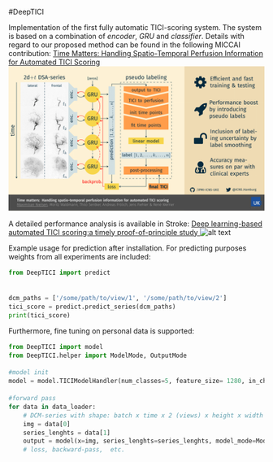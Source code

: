 #DeepTICI

Implementation of the first fully automatic TICI-scoring system. The system is based on a combination of *encoder*, *GRU*
and *classifier*. Details with regard to our proposed method can be found in the following MICCAI contribution:
[Time Matters: Handling Spatio-Temporal Perfusion Information for Automated TICI Scoring](https://doi.org/10.1007/978-3-030-59725-2_9)
![alt text](images/Method.png "Method overview")

A detailed performance analysis is available in Stroke:
[Deep learning-based automated TICI scoring:a timely proof-of-principle study ](working_doi)
![alt text](images/Results.jpg "Results overview")

Example usage for prediction after installation. For predicting purposes weights from all experiments are included:

```python
from DeepTICI import predict


dcm_paths = ['/some/path/to/view/1', '/some/path/to/view/2']
tici_score = predict.predict_series(dcm_paths)
print(tici_score)
```

Furthermore, fine tuning on personal data is supported:

```python
from DeepTICI import model
from DeepTICI.helper import ModelMode, OutputMode

#model init
model = model.TICIModelHandler(num_classes=5, feature_size= 1280, in_channels=3)

#forward pass
for data in data_loader:
    # DCM-series with shape: batch x time x 2 (views) x height x width
    img = data[0]
    series_lenghts = data[1]
    output = model(x=img, series_lenghts=series_lenghts, model_mode=ModelMode.train, output_mode=OutputMode.last_frame)
    # loss, backward-pass,  etc.
```
